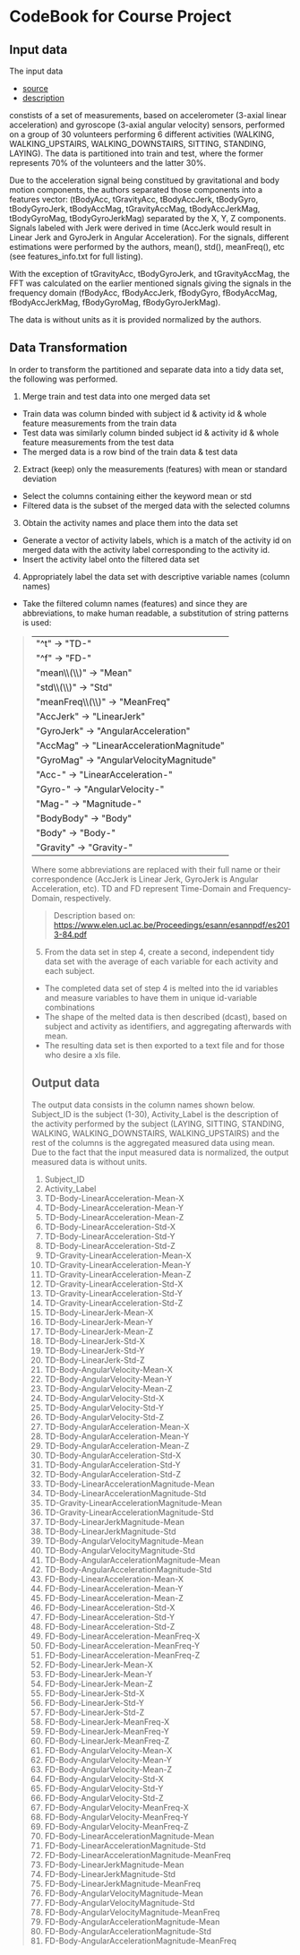 # CodeBook for Course Project

## Input data
The input data 

- [source](https://d396qusza40orc.cloudfront.net/getdata%2Fprojectfiles%2FUCI%20HAR%20Dataset.zip) 
- [description](http://archive.ics.uci.edu/ml/datasets/Human+Activity+Recognition+Using+Smartphones)

constists of a set of measurements, based on accelerometer (3-axial linear acceleration) and gyroscope (3-axial angular velocity) sensors, performed on a group of 30 volunteers performing  6 different activities (WALKING, WALKING\_UPSTAIRS, WALKING\_DOWNSTAIRS, SITTING, STANDING, LAYING). The data is partitioned into train and test, where the former represents 70% of the volunteers and the latter 30%. 

Due to the acceleration signal being constitued by gravitational and body motion components, the authors separated those components into a features vector: (tBodyAcc, tGravityAcc, tBodyAccJerk, tBodyGyro, tBodyGyroJerk, tBodyAccMag, tGravityAccMag, tBodyAccJerkMag, tBodyGyroMag, tBodyGyroJerkMag) separated by the X, Y, Z components. Signals labeled with Jerk were derived in time (AccJerk would result in Linear Jerk and GyroJerk in Angular Acceleration). For the signals, different estimations were performed by the authors, mean(), std(), meanFreq(), etc (see features\_info.txt for full listing). 

With the exception of tGravityAcc, tBodyGyroJerk, and tGravityAccMag, the FFT was calculated on the earlier mentioned signals giving the signals in the frequency domain (fBodyAcc, fBodyAccJerk, fBodyGyro, fBodyAccMag, fBodyAccJerkMag, fBodyGyroMag, fBodyGyroJerkMag).

The data is without units as it is provided normalized by the authors.

## Data Transformation

In order to transform the partitioned and separate data into a tidy data set, the following was performed.

1. Merge train and test data into one merged data set
 * Train data was column binded with subject id & activity id & whole feature measurements from the train data
 * Test data was similarly column binded subject id & activity id & whole feature measurements from the test data
 * The merged data is a row bind of the train data & test data

2. Extract (keep) only the measurements (features) with mean or standard deviation
 * Select the columns containing either the keyword mean or std
 * Filtered data is the subset of the merged data with the selected columns

3. Obtain the activity names and place them into the data set
 * Generate a vector of activity labels, which is a match of the activity id on merged data with the activity label corresponding to the activity id.
 * Insert the activity label onto the filtered data set

4. Appropriately label the data set with descriptive variable names (column names)
 * Take the filtered column names (features) and since they are abbreviations, to make human readable, a substitution of string patterns is used:

 ><table>
  <tr><td>"^t" -> "TD-"</td></tr>
  <tr><td>"^f" -> "FD-"</td></tr>
  <tr><td>"mean\\(\\)" -> "Mean"</td></tr>
  <tr><td>"std\\(\\)" -> "Std"</td></tr>
  <tr><td>"meanFreq\\(\\)" -> "MeanFreq"</td></tr>
  <tr><td>"AccJerk" -> "LinearJerk"</td></tr>
  <tr><td>"GyroJerk" -> "AngularAcceleration"</td></tr>
  <tr><td>"AccMag" -> "LinearAccelerationMagnitude"</td></tr>
  <tr><td>"GyroMag" -> "AngularVelocityMagnitude"</td></tr>
  <tr><td>"Acc-" -> "LinearAcceleration-"</td></tr>
  <tr><td>"Gyro-" -> "AngularVelocity-"</td></tr>
  <tr><td>"Mag-" -> "Magnitude-"</td></tr>
  <tr><td>"BodyBody" -> "Body"</td></tr>
  <tr><td>"Body" -> "Body-"</td></tr>
  <tr><td>"Gravity" -> "Gravity-"</td></tr>
  </table>

 Where some abbreviations are replaced with their full name or their correspondence (AccJerk is Linear Jerk, GyroJerk is Angular Acceleration, etc). TD and FD represent Time-Domain and Frequency-Domain, respectively.
  >Description based on: https://www.elen.ucl.ac.be/Proceedings/esann/esannpdf/es2013-84.pdf

5. From the data set in step 4, create a second, independent tidy data set with the average of each variable for each activity and each subject.
 * The completed data set of step 4 is melted into the id variables and measure variables to have them in unique id-variable combinations
 * The shape of the melted data is then described (dcast), based on subject and activity as identifiers, and aggregating afterwards with mean.
 * The resulting data set is then exported to a text file and for those who desire a xls file.

## Output data

The output data consists in the column names shown below. Subject\_ID is the subject (1-30), Activity\_Label is the description of the activity performed by the subject (LAYING, SITTING, STANDING, WALKING, WALKING\_DOWNSTAIRS, WALKING\_UPSTAIRS) and the rest of the columns is the aggregated measured data using mean. Due to the fact that the input measured data is normalized, the output measured data is without units.

1.  Subject\_ID
2.  Activity\_Label
3.  TD-Body-LinearAcceleration-Mean-X
4.  TD-Body-LinearAcceleration-Mean-Y
5.  TD-Body-LinearAcceleration-Mean-Z
6.  TD-Body-LinearAcceleration-Std-X
7.  TD-Body-LinearAcceleration-Std-Y
8.  TD-Body-LinearAcceleration-Std-Z
9.  TD-Gravity-LinearAcceleration-Mean-X
10. TD-Gravity-LinearAcceleration-Mean-Y
11. TD-Gravity-LinearAcceleration-Mean-Z
12. TD-Gravity-LinearAcceleration-Std-X
13. TD-Gravity-LinearAcceleration-Std-Y
14. TD-Gravity-LinearAcceleration-Std-Z
15. TD-Body-LinearJerk-Mean-X
16. TD-Body-LinearJerk-Mean-Y
17. TD-Body-LinearJerk-Mean-Z
18. TD-Body-LinearJerk-Std-X
19. TD-Body-LinearJerk-Std-Y
20. TD-Body-LinearJerk-Std-Z
21. TD-Body-AngularVelocity-Mean-X
22. TD-Body-AngularVelocity-Mean-Y
23. TD-Body-AngularVelocity-Mean-Z
24. TD-Body-AngularVelocity-Std-X
25. TD-Body-AngularVelocity-Std-Y
26. TD-Body-AngularVelocity-Std-Z
27. TD-Body-AngularAcceleration-Mean-X
28. TD-Body-AngularAcceleration-Mean-Y
29. TD-Body-AngularAcceleration-Mean-Z
30. TD-Body-AngularAcceleration-Std-X
31. TD-Body-AngularAcceleration-Std-Y
32. TD-Body-AngularAcceleration-Std-Z
33. TD-Body-LinearAccelerationMagnitude-Mean
34. TD-Body-LinearAccelerationMagnitude-Std
35. TD-Gravity-LinearAccelerationMagnitude-Mean
36. TD-Gravity-LinearAccelerationMagnitude-Std
37. TD-Body-LinearJerkMagnitude-Mean
38. TD-Body-LinearJerkMagnitude-Std
39. TD-Body-AngularVelocityMagnitude-Mean
40. TD-Body-AngularVelocityMagnitude-Std
41. TD-Body-AngularAccelerationMagnitude-Mean
42. TD-Body-AngularAccelerationMagnitude-Std
43. FD-Body-LinearAcceleration-Mean-X
44. FD-Body-LinearAcceleration-Mean-Y
45. FD-Body-LinearAcceleration-Mean-Z
46. FD-Body-LinearAcceleration-Std-X
47. FD-Body-LinearAcceleration-Std-Y
48. FD-Body-LinearAcceleration-Std-Z
49. FD-Body-LinearAcceleration-MeanFreq-X
50. FD-Body-LinearAcceleration-MeanFreq-Y
51. FD-Body-LinearAcceleration-MeanFreq-Z
52. FD-Body-LinearJerk-Mean-X
53. FD-Body-LinearJerk-Mean-Y
54. FD-Body-LinearJerk-Mean-Z
55. FD-Body-LinearJerk-Std-X
56. FD-Body-LinearJerk-Std-Y
57. FD-Body-LinearJerk-Std-Z
58. FD-Body-LinearJerk-MeanFreq-X
59. FD-Body-LinearJerk-MeanFreq-Y
60. FD-Body-LinearJerk-MeanFreq-Z
61. FD-Body-AngularVelocity-Mean-X
62. FD-Body-AngularVelocity-Mean-Y
63. FD-Body-AngularVelocity-Mean-Z
64. FD-Body-AngularVelocity-Std-X
65. FD-Body-AngularVelocity-Std-Y
66. FD-Body-AngularVelocity-Std-Z
67. FD-Body-AngularVelocity-MeanFreq-X
68. FD-Body-AngularVelocity-MeanFreq-Y
69. FD-Body-AngularVelocity-MeanFreq-Z
70. FD-Body-LinearAccelerationMagnitude-Mean
71. FD-Body-LinearAccelerationMagnitude-Std
72. FD-Body-LinearAccelerationMagnitude-MeanFreq
73. FD-Body-LinearJerkMagnitude-Mean
74. FD-Body-LinearJerkMagnitude-Std
75. FD-Body-LinearJerkMagnitude-MeanFreq
76. FD-Body-AngularVelocityMagnitude-Mean
77. FD-Body-AngularVelocityMagnitude-Std
78. FD-Body-AngularVelocityMagnitude-MeanFreq
79. FD-Body-AngularAccelerationMagnitude-Mean
80. FD-Body-AngularAccelerationMagnitude-Std
81. FD-Body-AngularAccelerationMagnitude-MeanFreq
